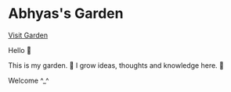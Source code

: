 # Abhyas's Garden

[Visit Garden](https://abhyasgarden.netlify.app/)

Hello 👋

This is my garden. 🏡 I grow ideas, thoughts and knowledge here. 🌳

Welcome ^_^
